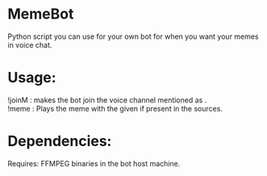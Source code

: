 # MemeBot
Python script you can use for your own bot for when you want your memes in voice chat.

# Usage:
  !joinM <channel> : makes the bot join the voice channel mentioned as <channel>.  
  !meme <name> : Plays the meme with the given <name> if present in the sources.   
 
# Dependencies:
  Requires: FFMPEG binaries in the bot host machine.
